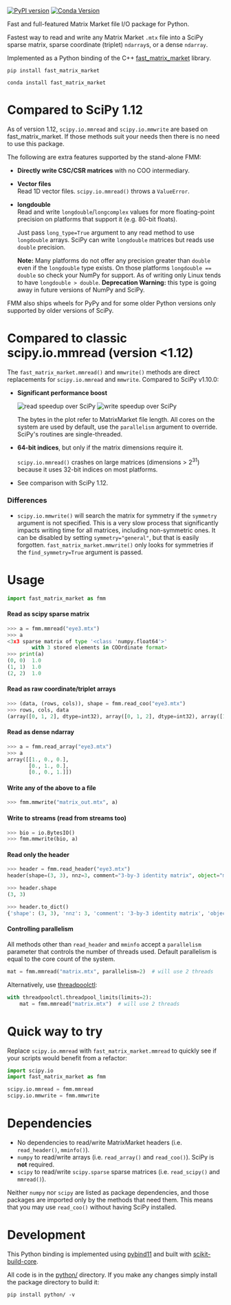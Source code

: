 [![PyPI version](https://badge.fury.io/py/fast_matrix_market.svg)](https://pypi.org/project/fast-matrix-market/)
[![Conda Version](https://img.shields.io/conda/vn/conda-forge/fast_matrix_market.svg)](https://anaconda.org/conda-forge/fast_matrix_market)

Fast and full-featured Matrix Market file I/O package for Python.

Fastest way to read and write any Matrix Market `.mtx` file into a SciPy sparse matrix, sparse coordinate (triplet) `ndarray`s, or a dense `ndarray`.

Implemented as a Python binding of the C++ [fast_matrix_market](https://github.com/alugowski/fast_matrix_market) library.

```shell
pip install fast_matrix_market
```
```shell
conda install fast_matrix_market
```

# Compared to SciPy 1.12

As of version 1.12, `scipy.io.mmread` and `scipy.io.mmwrite` are based on fast_matrix_market. If those methods suit your needs then there is no need to use this package.

The following are extra features supported by the stand-alone FMM:

* **Directly write CSC/CSR matrices**  with no COO intermediary.

* **Vector files**  
  Read 1D vector files. `scipy.io.mmread()` throws a `ValueError`.

* **longdouble**  
  Read and write `longdouble`/`longcomplex` values for more floating-point precision on platforms that support it (e.g. 80-bit floats).

  Just pass `long_type=True` argument to any read method to use `longdouble` arrays. SciPy can write `longdouble` matrices but reads use `double` precision.

  **Note:** Many platforms do not offer any precision greater than `double` even if the `longdouble` type exists.
  On those platforms `longdouble == double` so check your NumPy for support. As of writing only Linux tends to have `longdouble > double`.
  **Deprecation Warning:** this type is going away in future versions of NumPy and SciPy.

FMM also ships wheels for PyPy and for some older Python versions only supported by older versions of SciPy.

# Compared to classic scipy.io.mmread (version <1.12)

The `fast_matrix_market.mmread()` and `mmwrite()` methods are direct replacements for `scipy.io.mmread` and `mmwrite`.
Compared to SciPy v1.10.0:

* **Significant performance boost**

  ![read speedup over SciPy](https://raw.githubusercontent.com/alugowski/fast_matrix_market/main/benchmark_plots/parallel-scaling-python-read.svg)
  ![write speedup over SciPy](https://raw.githubusercontent.com/alugowski/fast_matrix_market/main/benchmark_plots/parallel-scaling-python-write.svg)

  The bytes in the plot refer to MatrixMarket file length. All cores on the system are used by default, use the `parallelism` argument to override. SciPy's routines are single-threaded.

* **64-bit indices**, but only if the matrix dimensions require it.

  `scipy.io.mmread()` crashes on large matrices (dimensions > 2<sup>31</sup>) because it uses 32-bit indices on most platforms.

* See comparison with SciPy 1.12.

### Differences

* `scipy.io.mmwrite()` will search the matrix for symmetry if the `symmetry` argument is not specified.
  This is a very slow process that significantly impacts writing time for all matrices, including non-symmetric ones.
  It can be disabled by setting `symmetry="general"`, but that is easily forgotten.
  `fast_matrix_market.mmwrite()` only looks for symmetries if the `find_symmetry=True` argument is passed.

# Usage
```python
import fast_matrix_market as fmm
```

#### Read as scipy sparse matrix
```python
>>> a = fmm.mmread("eye3.mtx")
>>> a
<3x3 sparse matrix of type '<class 'numpy.float64'>'
        with 3 stored elements in COOrdinate format>
>>> print(a)
(0, 0)	1.0
(1, 1)	1.0
(2, 2)	1.0
```
#### Read as raw coordinate/triplet arrays
```python
>>> (data, (rows, cols)), shape = fmm.read_coo("eye3.mtx")
>>> rows, cols, data
(array([0, 1, 2], dtype=int32), array([0, 1, 2], dtype=int32), array([1., 1., 1.]))
```
#### Read as dense ndarray
```python
>>> a = fmm.read_array("eye3.mtx")
>>> a
array([[1., 0., 0.],
       [0., 1., 0.],
       [0., 0., 1.]])
```
#### Write any of the above to a file
```python
>>> fmm.mmwrite("matrix_out.mtx", a)
```
#### Write to streams (read from streams too)
```python
>>> bio = io.BytesIO()
>>> fmm.mmwrite(bio, a)
```
#### Read only the header
```python
>>> header = fmm.read_header("eye3.mtx")
header(shape=(3, 3), nnz=3, comment="3-by-3 identity matrix", object="matrix", format="coordinate", field="real", symmetry="general")

>>> header.shape
(3, 3)

>>> header.to_dict()
{'shape': (3, 3), 'nnz': 3, 'comment': '3-by-3 identity matrix', 'object': 'matrix', 'format': 'coordinate', 'field': 'real', 'symmetry': 'general'}
```

#### Controlling parallelism

All methods other than `read_header` and `mminfo` accept a `parallelism` parameter that controls the number of threads used. Default parallelism is equal to the core count of the system.
```python
mat = fmm.mmread("matrix.mtx", parallelism=2)  # will use 2 threads
```

Alternatively, use [threadpoolctl](https://pypi.org/project/threadpoolctl/):
```python
with threadpoolctl.threadpool_limits(limits=2):
    mat = fmm.mmread("matrix.mtx")  # will use 2 threads
```

# Quick way to try

Replace `scipy.io.mmread` with `fast_matrix_market.mmread` to quickly see if your scripts would benefit from a refactor:

```python
import scipy.io
import fast_matrix_market as fmm

scipy.io.mmread = fmm.mmread
scipy.io.mmwrite = fmm.mmwrite
```


# Dependencies

* No dependencies to read/write MatrixMarket headers (i.e. `read_header()`, `mminfo()`).
* `numpy` to read/write arrays (i.e. `read_array()` and `read_coo()`). SciPy is **not** required.
* `scipy` to read/write `scipy.sparse` sparse matrices (i.e. `read_scipy()` and `mmread()`).

Neither `numpy` nor `scipy` are listed as package dependencies, and those packages are imported only by the methods that need them.
This means that you may use `read_coo()` without having SciPy installed.

# Development

This Python binding is implemented using [pybind11](https://pybind11.readthedocs.io) and built with [scikit-build-core](https://github.com/scikit-build/scikit-build-core).

All code is in the [python/](https://github.com/alugowski/fast_matrix_market/tree/main/python) directory. If you make any changes simply install the package directory to build it:

```shell
pip install python/ -v
```
